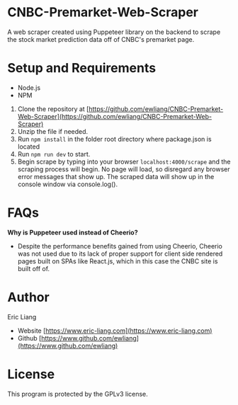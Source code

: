 # CNBC-Premarket-Web-Scraper
A web scraper created using Puppeteer library on the backend to scrape the stock market prediction data off of CNBC's premarket page.

# Setup and Requirements
- Node.js
- NPM

1. Clone the repository at [https://github.com/ewliang/CNBC-Premarket-Web-Scraper](https://github.com/ewliang/CNBC-Premarket-Web-Scraper)
2. Unzip the file if needed.
3. Run ```npm install``` in the folder root directory where package.json is located
4. Run ```npm run dev``` to start.
5. Begin scrape by typing into your browser ```localhost:4000/scrape``` and the scraping process will begin. No page will load, so disregard any browser error messages that show up. The scraped data will show up in the console window via console.log().

# FAQs
**Why is Puppeteer used instead of Cheerio?**
- Despite the performance benefits gained from using Cheerio, Cheerio was not used due to its lack of proper support for client side rendered pages built on SPAs like React.js, which in this case the CNBC site is built off of.

# Author
Eric Liang
- Website [https://www.eric-liang.com](https://www.eric-liang.com)
- Github [https://www.github.com/ewliang](https://www.github.com/ewliang)

# License
This program is protected by the GPLv3 license.
